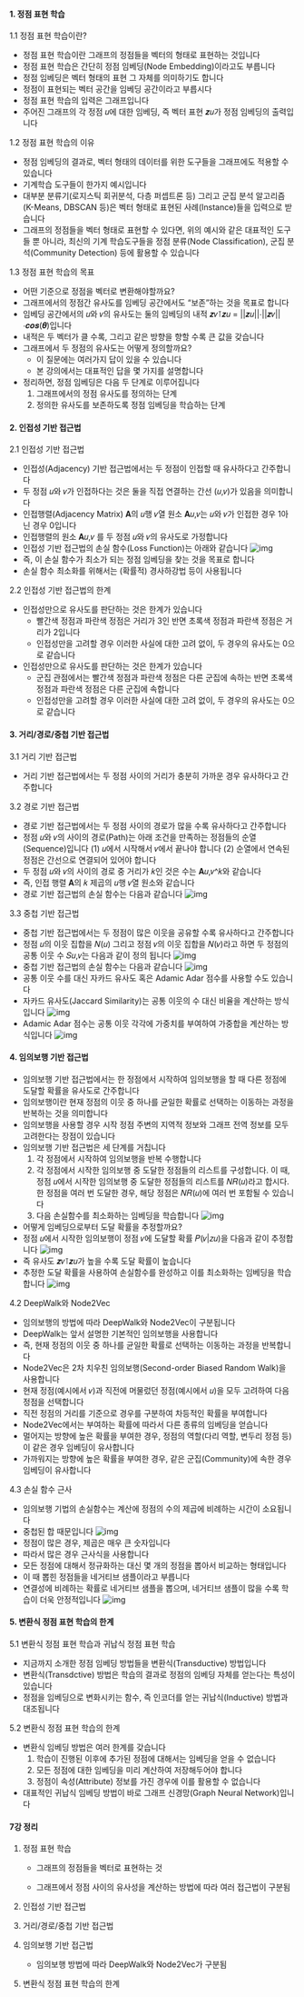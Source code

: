 #### 1. 정점 표현 학습

1.1 정점 표현 학습이란?

- 정점 표현 학습이란 그래프의 정점들을 벡터의 형태로 표현하는 것입니다
- 정점 표현 학습은 간단히 정점 임베딩(Node Embedding)이라고도 부릅니다
- 정점 임베딩은 벡터 형태의 표현 그 자체를 의미하기도 합니다
- 정점이 표현되는 벡터 공간을 임베딩 공간이라고 부릅시다
- 정점 표현 학습의 입력은 그래프입니다
- 주어진 그래프의 각 정점 𝑢에 대한 임베딩, 즉 벡터 표현 𝒛𝑢가 정점 임베딩의 출력입니다

1.2 정점 표현 학습의 이유

- 정점 임베딩의 결과로, 벡터 형태의 데이터를 위한 도구들을 그래프에도 적용할 수 있습니다
- 기계학습 도구들이 한가지 예시입니다
- 대부분 분류기(로지스틱 회귀분석, 다층 퍼셉트론 등) 그리고 군집 분석 알고리즘(K-Means, DBSCAN 등)은 벡터 형태로 표현된 사례(Instance)들을 입력으로 받습니다
- 그래프의 정점들을 벡터 형태로 표현할 수 있다면, 위의 예시와 같은 대표적인 도구들 뿐 아니라, 최신의 기계 학습도구들을 정점 분류(Node Classification), 군집 분석(Community Detection) 등에 활용할 수 있습니다

1.3 정점 표현 학습의 목표

- 어떤 기준으로 정점을 벡터로 변환해야할까요?
- 그래프에서의 정점간 유사도를 임베딩 공간에서도 “보존”하는 것을 목표로 합니다
- 임베딩 공간에서의 𝑢와 𝑣의 유사도는 둘의 임베딩의 내적 𝒛𝑣⊺𝒛𝑢 = ||𝒛𝑢||⋅||𝒛𝑣||⋅𝒄𝒐𝒔(𝜽)입니다
- 내적은 두 벡터가 클 수록, 그리고 같은 방향을 향할 수록 큰 값을 갖습니다
- 그래프에서 두 정점의 유사도는 어떻게 정의할까요?
  - 이 질문에는 여러가지 답이 있을 수 있습니다
  - 본 강의에서는 대표적인 답을 몇 가지를 설명합니다
- 정리하면, 정점 임베딩은 다음 두 단계로 이루어집니다
  1) 그래프에서의 정점 유사도를 정의하는 단계
  2) 정의한 유사도를 보존하도록 정점 임베딩을 학습하는 단계

#### 2. 인접성 기반 접근법

2.1 인접성 기반 접근법

- 인접성(Adjacency) 기반 접근법에서는 두 정점이 인접할 때 유사하다고 간주합니다
- 두 정점 𝑢와 𝑣가 인접하다는 것은 둘을 직접 연결하는 간선 (𝑢,𝑣)가 있음을 의미합니다
- 인접행렬(Adjacency Matrix) 𝐀의 𝑢행 𝑣열 원소 𝐀𝑢,𝑣는 𝑢와 𝑣가 인접한 경우 1아닌 경우 0입니다
- 인접행렬의 원소 𝐀𝑢,𝑣 를 두 정점 𝑢와 𝑣의 유사도로 가정합니다
- 인접성 기반 접근법의 손실 함수(Loss Function)는 아래와 같습니다
  ![img](https://media.vlpt.us/images/skaurl/post/030b73f6-51d5-431d-9661-b529792b883e/%EC%8A%A4%ED%81%AC%EB%A6%B0%EC%83%B7%202021-02-25%2009.38.06.png)
- 즉, 이 손실 함수가 최소가 되는 정점 임베딩을 찾는 것을 목표로 합니다
- 손실 함수 최소화를 위해서는 (확률적) 경사하강법 등이 사용됩니다

2.2 인접성 기반 접근법의 한계

- 인접성만으로 유사도를 판단하는 것은 한계가 있습니다
  - 빨간색 정점과 파란색 정점은 거리가 3인 반면 초록색 정점과 파란색 정점은 거리가 2입니다
  - 인접성만을 고려할 경우 이러한 사실에 대한 고려 없이, 두 경우의 유사도는 0으로 같습니다
- 인접성만으로 유사도를 판단하는 것은 한계가 있습니다
  - 군집 관점에서는 빨간색 정점과 파란색 정점은 다른 군집에 속하는 반면 초록색 정점과 파란색 정점은 다른 군집에 속합니다
  - 인접성만을 고려할 경우 이러한 사실에 대한 고려 없이, 두 경우의 유사도는 0으로 같습니다

#### 3. 거리/경로/중첩 기반 접근법

3.1 거리 기반 접근법

- 거리 기반 접근법에서는 두 정점 사이의 거리가 충분히 가까운 경우 유사하다고 간주합니다

3.2 경로 기반 접근법

- 경로 기반 접근법에서는 두 정점 사이의 경로가 많을 수록 유사하다고 간주합니다
- 정점 𝑢와 𝑣의 사이의 경로(Path)는 아래 조건을 만족하는 정점들의 순열(Sequence)입니다
  (1) 𝑢에서 시작해서 𝑣에서 끝나야 합니다
  (2) 순열에서 연속된 정점은 간선으로 연결되어 있어야 합니다
- 두 정점 𝑢와 𝑣의 사이의 경로 중 거리가 𝑘인 것은 수는 𝐀𝑢,𝑣^𝑘와 같습니다
- 즉, 인접 행렬 𝐀의 𝑘 제곱의 𝑢행 𝑣열 원소와 같습니다
- 경로 기반 접근법의 손실 함수는 다음과 같습니다
  ![img](https://media.vlpt.us/images/skaurl/post/11fa6e97-bb66-4ac7-9174-7297ba44e09c/%EC%8A%A4%ED%81%AC%EB%A6%B0%EC%83%B7%202021-02-25%2009.42.37.png)

3.3 중첩 기반 접근법

- 중첩 기반 접근법에서는 두 정점이 많은 이웃을 공유할 수록 유사하다고 간주합니다
- 정점 𝑢의 이웃 집합을 𝑁(𝑢) 그리고 정점 𝑣의 이웃 집합을 𝑁(𝑣)라고 하면 두 정점의 공통 이웃 수 𝑆𝑢,𝑣는 다음과 같이 정의 됩니다
  ![img](https://media.vlpt.us/images/skaurl/post/0fe24c1a-1893-4b3e-84dc-227d4d1bafeb/%EC%8A%A4%ED%81%AC%EB%A6%B0%EC%83%B7%202021-02-25%2009.44.08.png)
- 중첩 기반 접근법의 손실 함수는 다음과 같습니다
  ![img](https://media.vlpt.us/images/skaurl/post/90bf092c-01df-4870-94f3-948cac7e919f/%EC%8A%A4%ED%81%AC%EB%A6%B0%EC%83%B7%202021-02-25%2009.44.38.png)
- 공통 이웃 수를 대신 자카드 유사도 혹은 Adamic Adar 점수를 사용할 수도 있습니다
- 자카드 유사도(Jaccard Similarity)는 공통 이웃의 수 대신 비율을 계산하는 방식입니다
  ![img](https://media.vlpt.us/images/skaurl/post/f22b3d99-9037-41db-89a7-8294a5f43134/%EC%8A%A4%ED%81%AC%EB%A6%B0%EC%83%B7%202021-02-25%2009.45.33.png)
- Adamic Adar 점수는 공통 이웃 각각에 가중치를 부여하여 가중합을 계산하는 방식입니다
  ![img](https://media.vlpt.us/images/skaurl/post/1942a7d3-e64a-4d1a-a997-b4d08f3835c9/%EC%8A%A4%ED%81%AC%EB%A6%B0%EC%83%B7%202021-02-25%2009.46.01.png)

#### 4. 임의보행 기반 접근법

- 임의보행 기반 접근법에서는 한 정점에서 시작하여 임의보행을 할 때 다른 정점에 도달할 확률을 유사도로 간주합니다
- 임의보행이란 현재 정점의 이웃 중 하나를 균일한 확률로 선택하는 이동하는 과정을 반복하는 것을 의미합니다
- 임의보행을 사용할 경우 시작 정점 주변의 지역적 정보와 그래프 전역 정보를 모두 고려한다는 장점이 있습니다
- 임의보행 기반 접근법은 세 단계를 거칩니다
  1) 각 정점에서 시작하여 임의보행을 반복 수행합니다
  2) 각 정점에서 시작한 임의보행 중 도달한 정점들의 리스트를 구성합니다. 이 때, 정점 𝑢에서 시작한 임의보행 중 도달한 정점들의 리스트를 𝑁𝑅(𝑢)라고 합시다. 한 정점을 여러 번 도달한 경우, 해당 정점은 𝑁𝑅(𝑢)에 여러 번 포함될 수 있습니다
  3) 다음 손실함수를 최소화하는 임베딩을 학습합니다
  ![img](https://media.vlpt.us/images/skaurl/post/98233eaa-1a76-4f09-80be-5fb0ea433000/%EC%8A%A4%ED%81%AC%EB%A6%B0%EC%83%B7%202021-02-25%2009.49.46.png)
- 어떻게 임베딩으로부터 도달 확률을 추정할까요?
- 정점 𝑢에서 시작한 임의보행이 정점 𝑣에 도달할 확률 𝑃(𝑣|𝑧𝑢)을 다음과 같이 추정합니다
  ![img](https://media.vlpt.us/images/skaurl/post/90bfff0b-8645-4029-b74e-8c0593f8347c/%EC%8A%A4%ED%81%AC%EB%A6%B0%EC%83%B7%202021-02-25%2009.51.00.png)
- 즉 유사도 𝒛𝑣⊺𝒛𝑢가 높을 수록 도달 확률이 높습니다
- 추정한 도달 확률을 사용하여 손실함수를 완성하고 이를 최소화하는 임베딩을 학습합니다
  ![img](https://media.vlpt.us/images/skaurl/post/e0e725ad-6b11-404b-a6dc-06f848439160/%EC%8A%A4%ED%81%AC%EB%A6%B0%EC%83%B7%202021-02-25%2009.51.41.png)

4.2 DeepWalk와 Node2Vec

- 임의보행의 방법에 따라 DeepWalk와 Node2Vec이 구분됩니다
- DeepWalk는 앞서 설명한 기본적인 임의보행을 사용합니다
- 즉, 현재 정점의 이웃 중 하나를 균일한 확률로 선택하는 이동하는 과정을 반복합니다
- Node2Vec은 2차 치우친 임의보행(Second-order Biased Random Walk)을 사용합니다
- 현재 정점(예시에서 𝑣)과 직전에 머물렀던 정점(예시에서 𝑢)을 모두 고려하여 다음 정점을 선택합니다
- 직전 정점의 거리를 기준으로 경우를 구분하여 차등적인 확률을 부여합니다
- Node2Vec에서는 부여하는 확률에 따라서 다른 종류의 임베딩을 얻습니다
- 멀어지는 방향에 높은 확률을 부여한 경우, 정점의 역할(다리 역할, 변두리 정점 등)이 같은 경우 임베딩이 유사합니다
- 가까워지는 방향에 높은 확률을 부여한 경우, 같은 군집(Community)에 속한 경우 임베딩이 유사합니다

4.3 손실 함수 근사

- 임의보행 기법의 손실함수는 계산에 정점의 수의 제곱에 비례하는 시간이 소요됩니다
- 중첩된 합 때문입니다
  ![img](https://media.vlpt.us/images/skaurl/post/0ea679e9-28f3-4fed-b2f5-3b2322004175/%EC%8A%A4%ED%81%AC%EB%A6%B0%EC%83%B7%202021-02-25%2009.54.41.png)
- 정점이 많은 경우, 제곱은 매우 큰 숫자입니다
- 따라서 많은 경우 근사식을 사용합니다
- 모든 정점에 대해서 정규화하는 대신 몇 개의 정점을 뽑아서 비교하는 형태입니다
- 이 때 뽑힌 정점들을 네거티브 샘플이라고 부릅니다
- 연결성에 비례하는 확률로 네거티브 샘플을 뽑으며, 네거티브 샘플이 많을 수록 학습이 더욱 안정적입니다
  ![img](https://media.vlpt.us/images/skaurl/post/ae940736-6348-487a-a5ae-1fcd4e9b2825/%EC%8A%A4%ED%81%AC%EB%A6%B0%EC%83%B7%202021-02-25%2009.56.05.png)

#### 5. 변환식 정점 표현 학습의 한계

5.1 변환식 정점 표현 학습과 귀납식 정점 표현 학습

- 지금까지 소개한 정점 임베딩 방법들을 변환식(Transductive) 방법입니다
- 변환식(Transdctive) 방법은 학습의 결과로 정점의 임베딩 자체를 얻는다는 특성이 있습니다
- 정점을 임베딩으로 변화시키는 함수, 즉 인코더를 얻는 귀납식(Inductive) 방법과 대조됩니다

5.2 변환식 정점 표현 학습의 한계

- 변환식 임베딩 방법은 여러 한계를 갖습니다
  1) 학습이 진행된 이후에 추가된 정점에 대해서는 임베딩을 얻을 수 없습니다
  2) 모든 정점에 대한 임베딩을 미리 계산하여 저장해두어야 합니다
  3) 정점이 속성(Attribute) 정보를 가진 경우에 이를 활용할 수 없습니다
- 대표적인 귀납식 임베딩 방법이 바로 그래프 신경망(Graph Neural Network)입니다

#### 7강 정리

1. 정점 표현 학습

   - 그래프의 정점들을 벡터로 표현하는 것

   - 그래프에서 정점 사이의 유사성을 계산하는 방법에 따라 여러 접근법이 구분됨

2. 인접성 기반 접근법

3. 거리/경로/중첩 기반 접근법

4. 임의보행 기반 접근법
   - 임의보행 방법에 따라 DeepWalk와 Node2Vec가 구분됨

5. 변환식 정점 표현 학습의 한계